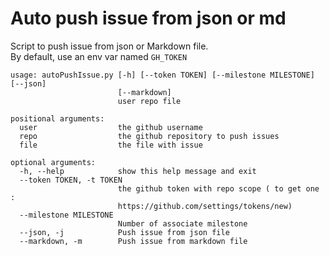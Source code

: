 # Auto push issue from json or md

Script to push issue from json or Markdown file.  
By default, use an env var named ``GH_TOKEN``

```
usage: autoPushIssue.py [-h] [--token TOKEN] [--milestone MILESTONE] [--json]
                        [--markdown]
                        user repo file

positional arguments:
  user                  the github username
  repo                  the github repository to push issues
  file                  the file with issue

optional arguments:
  -h, --help            show this help message and exit
  --token TOKEN, -t TOKEN
                        the github token with repo scope ( to get one :
                        https://github.com/settings/tokens/new)
  --milestone MILESTONE
                        Number of associate milestone
  --json, -j            Push issue from json file
  --markdown, -m        Push issue from markdown file
```